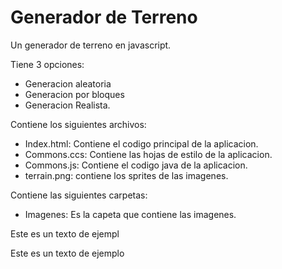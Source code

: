# Generador de Terreno
Un generador de terreno en javascript.

Tiene 3 opciones:
* Generacion aleatoria 
* Generacion por bloques 
* Generacion Realista.

Contiene los siguientes archivos:
* Index.html: Contiene el codigo principal de la aplicacion.
* Commons.ccs: Contiene las hojas de estilo de la aplicacion.
* Commons.js: Contiene el codigo java de la aplicacion.
* terrain.png: contiene los sprites de las imagenes.

Contiene las siguientes carpetas:
* Imagenes:  Es la capeta que contiene las imagenes.

Este es un texto de ejempl

Este es un texto de ejemplo
